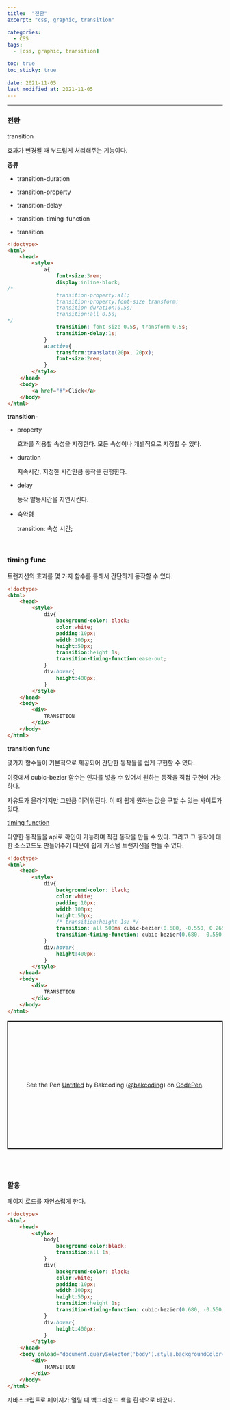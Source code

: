 ```yaml
---
title:  "전환"
excerpt: "css, graphic, transition"

categories:
  - CSS
tags:
  - [css, graphic, transition]

toc: true
toc_sticky: true
 
date: 2021-11-05 
last_modified_at: 2021-11-05
---  
```


***

### 전환

transition 

효과가 변경될 때 부드럽게 처리해주는 기능이다.  

**종류**  

* transition-duration

* transition-property

* transition-delay

* transition-timing-function

* transition

```html
<!doctype>
<html>
    <head>
        <style>
            a{
                font-size:3rem;
                display:inline-block;
/*
                transition-property:all;
                transition-property:font-size transform;
                transition-duration:0.5s;
                transition:all 0.5s;
*/
                transition: font-size 0.5s, transform 0.5s;
                transition-delay:1s;
            }
            a:active{
                transform:translate(20px, 20px);
                font-size:2rem;
            }
        </style>
    </head>
    <body>
        <a href="#">Click</a>
    </body>
</html>
```

**transition-**  

* property

  효과를 적용할 속성을 지정한다. 모든 속성이나 개별적으로 지정할 수 있다.  

* duration

  지속시간, 지정한 시간만큼 동작을 진행한다.  

* delay

  동작 발동시간을 지연시킨다.  

* 축약형  

  transition: 속성 시간;

<br>

### timing func

트랜지션의 효과를 몇 가지 함수를 통해서 간단하게 동작할 수 있다.  

```html
<!doctype>
<html>
    <head>
        <style>
            div{
                background-color: black;
                color:white;
                padding:10px;
                width:100px;
                height:50px;
                transition:height 1s;
                transition-timing-function:ease-out;
            }
            div:hover{
                height:400px;
            }
        </style>
    </head>
    <body>
        <div>
            TRANSITION
        </div>
    </body>
</html>
```

**transition func**  

몇가지 함수들이 기본적으로 제공되어 간단한 동작들을 쉽게 구현할 수 있다. 

이중에서 cubic-bezier 함수는 인자를 넣을 수 있어서 원하는 동작을 직접 구현이 가능하다. 

자유도가 올라가지만 그만큼 어려워진다. 이 때 쉽게 원하는 값을 구할 수 있는 사이트가 있다.  

<a href="https://matthewlein.com/tools/ceaser">timing function</a>
 
다양한 동작들을 api로 확인이 가능하며 직접 동작을 만들 수 있다. 그리고 그 동작에 대한 소스코드도 만들어주기 때문에 쉽게 커스텀 트랜지션을 만들 수 있다.  

```html
<!doctype>
<html>
    <head>
        <style>
            div{
                background-color: black;
                color:white;
                padding:10px;
                width:100px;
                height:50px;
                /* transition:height 1s; */
                transition: all 500ms cubic-bezier(0.680, -0.550, 0.265, 1.550); /* easeInOutBack */
                transition-timing-function: cubic-bezier(0.680, -0.550, 0.265, 1.550); /* easeInOutBack */
            }
            div:hover{
                height:400px;
            }
        </style>
    </head>
    <body>
        <div>
            TRANSITION
        </div>
    </body>
</html>
```

<p class="codepen" data-height="300" data-default-tab="html,result" data-slug-hash="PoKQyEP" data-user="bakcoding" style="height: 300px; box-sizing: border-box; display: flex; align-items: center; justify-content: center; border: 2px solid; margin: 1em 0; padding: 1em;">
  <span>See the Pen <a href="https://codepen.io/bakcoding/pen/PoKQyEP">
  Untitled</a> by Bakcoding (<a href="https://codepen.io/bakcoding">@bakcoding</a>)
  on <a href="https://codepen.io">CodePen</a>.</span>
</p>
<script async src="https://cpwebassets.codepen.io/assets/embed/ei.js"></script><br>


<br>

### 활용

페이지 로드를 자연스럽게 한다.  

```html
<!doctype>
<html>
    <head>
        <style>
            body{
                background-color:black;
                transition:all 1s;
            }
            div{
                background-color: black;
                color:white;
                padding:10px;
                width:100px;
                height:50px;
                transition:height 1s;
                transition-timing-function: cubic-bezier(0.680, -0.550, 0.265, 1.550); /* easeInOutBack */
            }
            div:hover{
                height:400px;
            }
        </style>
    </head>
    <body onload="document.querySelector('body').style.backgroundColor='white'">
        <div>
            TRANSITION
        </div>
    </body>
</html>
```

자바스크립트로 페이지가 열릴 때 백그라운드 색을 흰색으로 바꾼다.  

